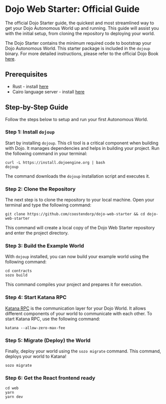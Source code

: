 # Dojo Web Starter: Official Guide

The official Dojo Starter guide, the quickest and most streamlined way to get your Dojo Autonomous World up and running. This guide will assist you with the initial setup, from cloning the repository to deploying your world.

The Dojo Starter contains the minimum required code to bootstrap your Dojo Autonomous World. This starter package is included in the `dojoup` binary. For more detailed instructions, please refer to the official Dojo Book [here](https://book.dojoengine.org/getting-started/installation.html).

## Prerequisites

-   Rust - install [here](https://www.rust-lang.org/tools/install)
-   Cairo language server - install [here](https://book.dojoengine.org/development/setup.html#3-setup-cairo-vscode-extension)

## Step-by-Step Guide

Follow the steps below to setup and run your first Autonomous World.

### Step 1: Install `dojoup`

Start by installing `dojoup`. This cli tool is a critical component when building with Dojo. It manages dependencies and helps in building your project. Run the following command in your terminal:

```console
curl -L https://install.dojoengine.org | bash
dojoup
```

The command downloads the `dojoup` installation script and executes it.

### Step 2: Clone the Repository

The next step is to clone the repository to your local machine. Open your terminal and type the following command:

```console
git clone https://github.com/coostendorp/dojo-web-starter && cd dojo-web-starter
```

This command will create a local copy of the Dojo Web Starter repository and enter the project directory.


### Step 3: Build the Example World

With `dojoup` installed, you can now build your example world using the following command:

```console
cd contracts
sozo build
```

This command compiles your project and prepares it for execution.

### Step 4: Start Katana RPC

[Katana RPC](https://book.dojoengine.org/framework/katana/overview.html) is the communication layer for your Dojo World. It allows different components of your world to communicate with each other. To start Katana RPC, use the following command:

```console
katana --allow-zero-max-fee
```

### Step 5: Migrate (Deploy) the World

Finally, deploy your world using the `sozo migrate` command. This command, deploys your world to Katana!

```console
sozo migrate
```

### Step 6: Get the React frontend ready

```console
cd web
yarn
yarn dev
```

